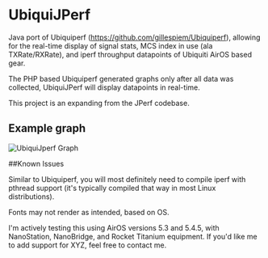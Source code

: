UbiquiJPerf
===========

Java port of Ubiquiperf (https://github.com/gillespiem/Ubiquiperf), allowing for the real-time display of signal
stats, MCS index in use (ala TXRate/RXRate), and iperf throughput datapoints of Ubiquiti AirOS based gear. 

The PHP based Ubiquiperf generated graphs only after all data was collected, UbiquiJPerf will display datapoints
in real-time.

This project is an expanding from the JPerf codebase.

## Example graph

![UbiquiJperf Graph](https://raw.github.com/gillespiem/UbiquiJPerf/master/images/UbiquiJPerf.png)

##Known Issues

Similar to Ubiquiperf, you will most definitely need to compile iperf with pthread support (it's typically compiled
that way in most Linux distributions).  

Fonts may not render as intended, based on OS.

I'm actively testing this using AirOS versions 5.3 and 5.4.5, with NanoStation, NanoBridge, and Rocket Titanium 
equipment. If you'd like me to add support for XYZ, feel free to contact me.
